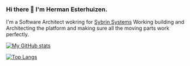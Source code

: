 ### Hi there 👋 I'm Herman Esterhuizen.

I'm a Software Architect wokring for [Sybrin Systems](https://corporate.sybrin.com/) Working building and Architecting the platform and making sure all the moving parts work perfectly. 


[![My GitHub stats](https://github-readme-stats.vercel.app/api?username=Kimahari&count_private=true&show_icons=true&theme=radical)](https://github.com/anuraghazra/github-readme-stats)



[![Top Langs](https://github-readme-stats.vercel.app/api/top-langs/?username=Kimahari&layout=compact)](https://github.com/anuraghazra/github-readme-stats)


<!--
**Kimahari/kimahari** is a ✨ _special_ ✨ repository because its `README.md` (this file) appears on your GitHub profile.

Here are some ideas to get you started:

- 🔭 I’m currently working on ...
- 🌱 I’m currently learning ...
- 👯 I’m looking to collaborate on ...
- 🤔 I’m looking for help with ...
- 💬 Ask me about ...
- 📫 How to reach me: ...
- 😄 Pronouns: ...
- ⚡ Fun fact: ...
-->
